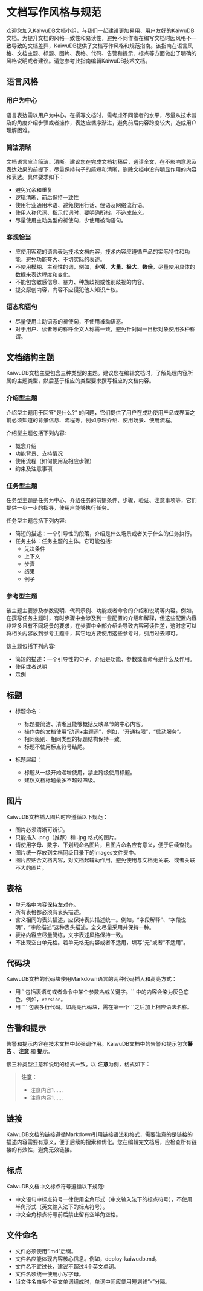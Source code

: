 # 文档写作风格与规范

欢迎您加入KaiwuDB文档小组，与我们一起建设更加易用、用户友好的KaiwuDB文档。为提升文档的风格一致性和易读性，避免不同作者在编写文档时因风格不一致导致的文档差异，KaiwuDB提供了文档写作风格和规范指南。该指南在语言风格、文档主题、标题、图片、表格、代码、告警和提示、标点等方面做出了明确的风格说明或者建议。请您参考此指南编辑KaiwuDB技术文档。


## 语言风格

### 用户为中心

语言表达需以用户为中心。在撰写文档时，需考虑不同读者的水平，尽量从技术普及的角度介绍步骤或者操作，表达应循序渐进，避免前后内容跨度较大，造成用户理解困难。

### 简洁清晰

文档语言应当简洁、清晰。建议您在完成文档初稿后，通读全文，在不影响意思及表达效果的前提下，尽量保持句子的简短和清晰，删除文档中没有明显作用的内容和表达。具体要求如下：

- 避免冗余和重复
- 逻辑清晰、前后保持一致性
- 使用行业通用术语、避免使用行话、俚语及网络流行语。
- 使用人称代词、指示代词时，要明确所指，不造成歧义。
- 尽量使用主动类型的祈使句，少使用被动语句。

### 客观恰当

- 应使用客观的语言表达技术文档内容，技术内容应遵循产品的实际特性和功能，避免功能夸大、不切实际的表述。
- 不使用模糊、主观性的词，例如，**非常**、**大量**、**极大**、**数倍**，尽量使用具体的数据来表达程度和变化。
- 不能包含敏感信息、暴力、种族歧视或性别歧视的内容。
- 提交原创内容，内容不应侵犯他人知识产权。

### 语态和语句
- 尽量使用主动语态的祈使句，不使用被动语态。
- 对于用户、读者等的称呼全文人称需一致，避免针对同一目标对象使用多种称谓。


## 文档结构主题

KaiwuDB文档主要包含三种类型的主题。建议您在编辑文档时，了解处理内容所属的主题类型，然后基于相应的类型要求撰写相应的文档内容。

### 介绍型主题

介绍型主题用于回答“是什么?” 的问题，它们提供了用户在成功使用产品或界面之前必须知道的背景信息、流程等，例如原理介绍、使用场景、使用流程。

介绍型主题包括下列内容:

-  概念介绍
-  功能背景、支持情况
-  使用流程（如何使用及相应步骤）
-  约束及注意事项

### 任务型主题

任务型主题是任务为中心，介绍任务的前提条件、步骤、验证、注意事项等，它们提供一步一步的指导，使用户能够执行任务。

任务型主题包括下列内容:

- 简短的描述：一个引导性的段落，介绍是什么场景或者关于什么的任务执行。
- 任务主体：任务主题的主体。它可能包括:
  - 先决条件
  - 上下文
  - 步骤
  - 结果
  - 例子

### 参考型主题

该主题主要涉及参数说明、代码示例、功能或者命令的介绍和说明等内容。例如，在撰写任务主题时，有时步骤中会涉及到一些配置的介绍和解释，但这些配置内容非常多且有不同场景的要求，在步骤中全部介绍会导致内容可读性差，这时您可以将相关内容放到参考主题中，其它地方要使用这些参考时，引用过去即可。

该主题包括下列内容:

-  简短的描述：一个引导性的句子，介绍是功能、参数或者命令是什么及作用。
-  使用或者说明
-  示例

## 标题

- 标题命名：
  - 标题要简洁、清晰且能够概括反映章节的中心内容。
  - 操作类的文档使用“动词+主题词”，例如，“开通权限”，“启动服务”。
  - 相同级别、相同类型的标题结构保持一致。
  - 标题不使用标点符号结尾。
  
- 标题层级：
  - 标题从一级开始递增使用，禁止跨级使用标题。
  - 建议文档标题最多不超过四级。


## 图片

KaiwuDB文档插入图片时应遵循以下规范：

-  图片必须清晰可辨识。
-  只能插入 .png（推荐）和 .jpg 格式的图片。
-  请使用字母、数字、下划线命名图片，且图片命名应有意义，便于后续查找。
-  图片统一存放到文档同级目录下的images文件夹中。
-  图片应贴合文档内容，对文档起辅助作用，避免使用与文档无关联、或者关联不大的图片。


## 表格

- 单元格中内容保持左对齐。
- 所有表格都必须有表头描述。
- 含义相同的表头描述，应保持表头描述统一。例如，“字段解释”、“字段说明”，“字段描述”这种表头描述，全文尽量采用并保持一种。
- 表格内容应尽量简练，文字表述风格保持一致。
- 不出现空白单元格。若单元格无内容或者不适用，填写“无”或者“不适用”。


## 代码块<a name="section113151222312"></a>

KaiwuDB文档的代码块使用Markdown语言的两种代码插入和高亮方式：

- 用 \` 包括裹语句或者命令中某个参数名或关键字。\`\` 中的内容会染为灰色底色。例如，`version`。
- 用 \``` 包裹多行代码。如高亮代码块，需在第一个```之后加上相应语法名称。


## 告警和提示

告警和提示内容在技术文档中起强调作用。KaiwuDB文档中的告警和提示包含**警告** 、**注意** 和 **提示**。

该三种类型注意和说明的格式一致。以 **注意**为例，格式如下：

> **注意：**
> - 注意内容1……
> - 注意内容1……


## 链接

KaiwuDB文档的链接遵循Markdown引用链接语法和格式，需要注意的是链接的描述内容需要有意义，便于后续的搜索和优化。您在编辑完文档后，应检查所有链接的有效性，避免无效链接。

## 标点

KaiwuDB文档中文标点符号遵循以下规范:

- 中文语句中标点符号一律使用全角形式（中文输入法下的标点符号），不使用半角形式（英文输入法下的标点符号）。
- 中文全角标点符号前后禁止留有空半角空格。


## 文件命名

- 文件必须使用“.md”后缀。
- 文件名应能体现内容核心信息。例如，deploy-kaiwudb.md。
- 文件名不宜过长，建议不超过4个英文单词。
- 文件名须统一使用小写字母。
- 当文件名由多个英文单词组成时，单词中间应使用短划线“-”分隔。

